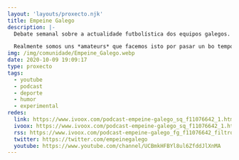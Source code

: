 ```yaml
---
layout: 'layouts/proxecto.njk'
title: Empeine Galego
description: |-
  Debate semanal sobre a actualidade futbolística dos equipos galegos. Falamos do Celta, Lugo pero nos centramos máis na SEGUNDA B (Depor, Ponte, Compos, Racing de Ferrol, Coruxo e Celta B).

  Realmente somos uns *amateurs* que facemos isto por pasar un bo tempo xuntos.
img: /img/comunidade/Empeine_Galego.webp
date: 2020-10-09 19:09:17
type: proxecto
tags:
  - youtube
  - podcast
  - deporte
  - humor
  - experimental
redes:
  link: https://www.ivoox.com/podcast-empeine-galego_sq_f11076642_1.html
  ivoox: https://www.ivoox.com/podcast-empeine-galego_sq_f11076642_1.html
  rss: https://www.ivoox.com/podcast-empeine-galego_fg_f11076642_filtro_1.xml
  twitter: https://twitter.com/empeinegalego
  youtube: https://www.youtube.com/channel/UCBmkHFBYl8ul6ZfddJlXnMA
---
```

